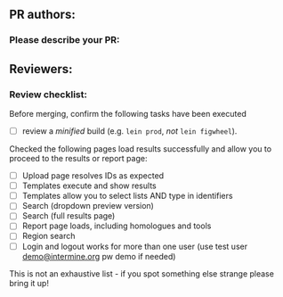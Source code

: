 ## PR authors: 
### Please describe your PR:

## Reviewers:
### Review checklist: 

 Before merging, confirm the following tasks have been executed

- [ ] review a _minified_ build (e.g. `lein prod`, _not_ `lein figwheel`). 

Checked the following pages load results successfully and allow you to proceed to the results or report page:

- [ ] Upload page resolves IDs as expected
- [ ] Templates execute and show results
- [ ] Templates allow you to select lists AND type in identifiers
- [ ] Search (dropdown preview version)
- [ ] Search (full results page)
- [ ] Report page loads, including homologues and tools
- [ ] Region search
- [ ] Login and logout works for more than one user (use test user demo@intermine.org pw demo if needed)

This is not an exhaustive list - if you spot something else strange please bring it up!
